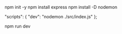  npm init -y
 npm install express
 npm install -D nodemon

 "scripts": {
    "dev": "nodemon ./src/index.js"
 };


 npm run dev